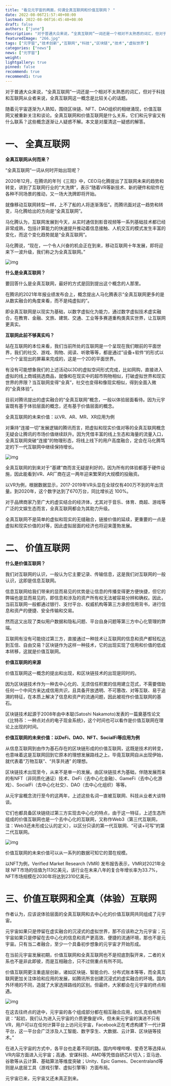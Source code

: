 ```yaml
---
title: "看见元宇宙的两面，何谓全真互联网和价值互联网？ "
date: 2022-08-06T21:57:40+08:00
lastmod: 2022-08-06T16:45:40+08:00
draft: false
authors: ["june"]
description: "对于普通大众来说，“全真互联网”一词还是一个相对不太熟悉的词汇，但对于科技和互联网从业者来说，全真互联网这一概念是比较关心的话题。"
featuredImage: "266.jpg"
tags: ["元宇宙","技术创新","互联网","科技","区块链","技术","虚拟世界"]
categories: ["news"]
news: ["元宇宙"]
weight: 
lightgallery: true
pinned: false
recommend: true
recommend1: true
---
```




对于普通大众来说，“全真互联网”一词还是一个相对不太熟悉的词汇，但对于科技和互联网从业者来说，全真互联网这一概念是比较关心的话题。

随着元宇宙逐渐为人熟知，围绕区块链、NFT、DAO组织的相继涌现，价值互联网又被重新关注和谈论。全真互联网和价值互联网是什么关系，它们和元宇宙又有什么联系？这些概念逐渐让人疑惑不解。本文是对厘清这一疑惑的解答。



# 一、 全真互联网



**全真互联网从何而来？**

“全真互联网”一词从何时开始出现呢？

2020年12月，在腾讯的年刊《三观》中，CEO马化腾提出了互联网未来的趋势和转变，讲到了互联网行业的“大洗牌”，表示“随着VR等新技术、新的硬件和软件在各种不同场景的推动，又一场大洗牌即将开始。

就像移动互联网转型一样，上不了船的人将逐渐落伍”。而腾讯面对这一趋势和转变，马化腾给出的方向是“全真互联网”。

马化腾认为，互联网发展到今天，从实时通信到影音视频等一系列基础技术都已经非常成熟，包括计算能力的快速提升推动着信息接触、人机交互的模式发生丰富的变化，而这个变化趋势就是“全真互联网”。

马化腾说，“现在，一个令人兴奋的机会正在到来，移动互联网十年发展，即将迎来下一波升级，我们称之为全真互联网。”

![img](264.png)

**什么是全真互联网？**

要回答什么是全真互联网，最好的方式是回到提出这个概念的人那里。

在腾讯的2021年年报业绩发布会上，概念提出人马化腾表示“全真互联网更多的是从数实融合的角度来看，而不是纯虚拟的”。

即全真互联网是以现实为基础，以数字虚拟化为能力，通过数字虚拟技术虚实融合，在教育、金融、文旅、建筑、交通、工业等多赛道重构类真实世界，让互联网更真实。

**互联网此前不够真实吗？**

站在互联网的本位来看，我们当前所处的互联网是一个呈现在我们眼前的平面世界，我们的社交、游戏、购物、阅读、听歌等等，都是通过”设备+软件“的形式以一个个呈现出的屏幕来完成的，这是一个2D的平面世界。

有没有可能想象我们的上述活动以3D的虚拟空间形式完成，比如网购，直接进入虚拟的线上商城挑选商品，就像和在现实中的超市购物相似，打破虚拟世界和现实世界的界限？当互联网变得“全真”，社交也变得和像现实相似，得到全面入微的“全真体验”。

目前对腾讯提出的虚实融合的“全真互联网”概念，一般以体验层面看待。因为元宇宙既有基于体验层面的概念，还有基于价值层面的概念。

全真互联网的未来价值：以VR、AR、MR、XR应用为例

对秉持“连接一切”发展逻辑的腾讯而言，把虚拟和现实价值对等的全真互联网概念无疑会让腾讯的市场价值继续跃升。因为凭借丰富的线上生态和海量的流量入口，全真互联网突破“连接”的物理形态，将线上线下的用户高度融合，定会在马化腾笃定的下一代互联网中继续保持增长。

![img](262.png)

全真互联网的到来对于“基建”商而言无疑是利好的，因为所有的体验都基于硬件设施，因此能看到VR、AR厂商在这一两年迎来繁荣的大规模的投融资。

以VR为例，根据数据显示，2017-2019年VR头显在全球仅有400万不到的年出货量。到2020年，这个数字达到了670万台，同比增长近 100%。

对于品牌商家乃至广大的虚实结合的经济体，尤其对于音乐、体育、商超、游戏等广泛的文娱生态而言，全真互联网都会为其助力升级。

全真互联网不是简单的虚拟和现实的无缝融合，链接价值的延续，更重要的一点是虚拟和现实价值的对等，因此虚拟层面的经济也将迎来蓬勃发展。



# 二、 价值互联网



**什么是价值互联网？**

我们对互联网的认识，一般认为它主要记录、传输信息，这是我们对互联网的一般认识，这即是信息互联网。

信息互联网给我们带来的显而易见的优势是让信息的传播变得更方便快捷，但它的弊端也是显而易见的，即信息和涉及的资产所有权无法被容易分辨和确权。因此，当前互联网一般都通过银行、支付平台、权威机构等第三方承担信用背书，进行信息和资产的便捷、安全传输和交易。

然而这又出现了类似用户数据和隐私问题、平台自身问题等第三方中心化管理的弊端。

互联网有没有可能绕过第三方，直接通过一种技术让互联网的信息和资产都轻松达到互信、自由交易？区块链作为这样一种技术，它的出现实现了信用和价值的低成本转移，这就是价值互联网。

**价值互联网的来源**

价值互联网这一概念的提出和出现，和区块链技术的出现是同时的。

因为区块链技术作为一种去中心化的、无须信任积累的信用建立范式，不需要借助任何一个中间方来达成信用共识，且具备开放透明、不可篡改、对等互联、易于追溯的特征，在本质上解决了信息和资产的流通问题，因此被视作价值互联网的基石。

区块链技术起源于2008年由中本聪(Satoshi Nakamoto)发表的一篇奠基性论文《比特币：一种点对点的电子现金系统》，这个时间也可以看作是价值互联网在理论上出现的时间。

**价值互联网的未来价值：以DeFi、DAO、NFT、SocialFi等应用为例**

从信息互联网到由作为基石存在的区块链形成的价值互联网，这既是技术的转变，也意味着这是互联网回到它原本的理想发展路线之上。毕竟互联网自从出现伊始，就代表着“万物互联”、“共享共通” 的理想。

区块链技术出现至今，从来不是单一的发展。由区块链技术为基础，伴随发展而来的有NFT（非同质化通证）技术、DeFi（去中心化金融）、GameFi（去中心化游戏）、SocialFi（去中心化社交）、DAO（去中心化组织）等等。

从元宇宙概念流行至今的这两年，上述这些名词一直被互联网、科技从业者大谈特谈。

它们也都具备区块链绕过第三方实现去中心化的特点，由于这一特征，上述生态所组成的价值互联网也是一个去中心化的互联网，又称作Web3（第三代互联网，注：Web3还未形成公认的定义），以区分只读的第一代互联网、“可读+可写”的第二代互联网。

![img](263.png)



价值互联网的未来价值可以从一系列的数据可知它的潜在规模。

以NFT为例，Verified Market Research (VMR) 发布报告表示，VMR对2021年全球 NFT市场的估值为113亿美元，该行业在未来八年的复合年增长率为33.7%，NFT市场规模在2030年将达到2310亿美元。



# 三、价值互联网和全真（体验）互联网



作者认为，应该说体验层面的全真互联网和去中心化的价值互联网共同组成了元宇宙。

元宇宙如果只是停留在虚实融合的沉浸式的虚拟世界，那不应该称之为元宇宙；元宇宙如果只是停留在去中心化的信息和资产更高效、便捷的流通环境，那也不是元宇宙。只有当二者融合，至少一个具备初步想象的元宇宙才开始形成。

在当前元宇宙发展初期，价值互联网和全真互联网也不是彻底割裂开来，二者的关系也不是非此即彼，而是互相融合，只不过侧重点有所不同。

价值互联网更注重底层创新，诸如区块链、智能合约、分布式账本等等，而全真互联网更加关注体验和应用的发展，如腾讯所言创建沉浸式的虚实融合的环境。国内外环境的不同，造就了大家选择路线的区别。但最终，大家都会在元宇宙的终点相遇。

![img](265.png)

在这去往终点的途中，元宇宙的各个组成部分都在相互融合应用，如扎克伯格所说：“起初，我们认为进入元宇宙的介质更像是VR，但未来元宇宙的演进不只有VR，用户可以在任何计算平台上访问元宇宙，Facebook正在考虑构建下一代计算平台，这一平台会广泛涉及人工智能、数字孪生、大数据、云计算、区块链等技术。”

在进入元宇宙的方式中，各平台也走着不同的路。国内哔哩哔哩、爱奇艺等选择从VR内容方面进入元宇宙；高通、安谋科技、AMD等凭借自研芯片切入；亚马逊、谷歌等从云计算、基础算法等维度突破；Unity、Epic Games、Decentraland等则是从底层工具（游戏引擎、虚拟引擎等）方面布局。

元宇宙已来，元宇宙又还未真正到来。